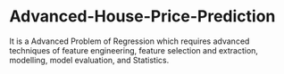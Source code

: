 # Advanced-House-Price-Prediction
It is a Advanced Problem of Regression which requires advanced techniques of feature engineering, feature selection and extraction, modelling, model evaluation, and Statistics.
